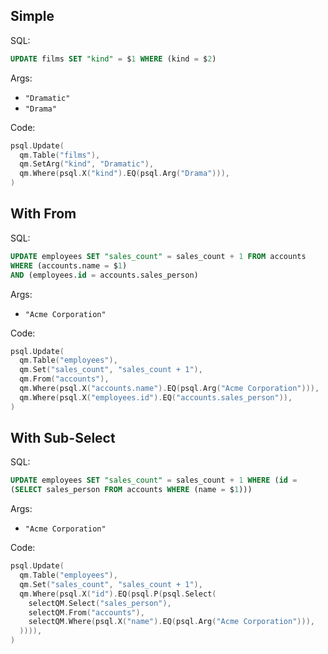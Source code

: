 ## Simple

SQL:

```sql
UPDATE films SET "kind" = $1 WHERE (kind = $2)
```

Args:

* `"Dramatic"`
* `"Drama"`

Code:

```go
psql.Update(
  qm.Table("films"),
  qm.SetArg("kind", "Dramatic"),
  qm.Where(psql.X("kind").EQ(psql.Arg("Drama"))),
)
```

## With From

SQL:

```sql
UPDATE employees SET "sales_count" = sales_count + 1 FROM accounts
WHERE (accounts.name = $1)
AND (employees.id = accounts.sales_person)
```

Args:

* `"Acme Corporation"`

Code:

```go
psql.Update(
  qm.Table("employees"),
  qm.Set("sales_count", "sales_count + 1"),
  qm.From("accounts"),
  qm.Where(psql.X("accounts.name").EQ(psql.Arg("Acme Corporation"))),
  qm.Where(psql.X("employees.id").EQ("accounts.sales_person")),
)
```

## With Sub-Select

SQL:

```sql
UPDATE employees SET "sales_count" = sales_count + 1 WHERE (id =
(SELECT sales_person FROM accounts WHERE (name = $1)))
```

Args:

* `"Acme Corporation"`

Code:

```go
psql.Update(
  qm.Table("employees"),
  qm.Set("sales_count", "sales_count + 1"),
  qm.Where(psql.X("id").EQ(psql.P(psql.Select(
    selectQM.Select("sales_person"),
    selectQM.From("accounts"),
    selectQM.Where(psql.X("name").EQ(psql.Arg("Acme Corporation"))),
  )))),
)
```
